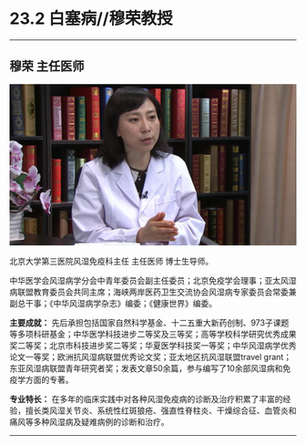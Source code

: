# 23.2 白塞病//穆荣教授

---

## 穆荣 主任医师

![1684335416394](image/c23_002/1684335416394.png)

北京大学第三医院风湿免疫科主任 主任医师 博士生导师。

中华医学会风湿病学分会中青年委员会副主任委员；北京免疫学会理事；亚太风湿病联盟教育委员会共同主席；海峡两岸医药卫生交流协会风湿病专家委员会常委兼副总干事；《中华风湿病学杂志》编委；《健康世界》编委。


**主要成就：** 先后承担包括国家自然科学基金、十二五重大新药创制、973子课题等多项科研基金；中华医学科技进步二等奖及三等奖；高等学校科学研究优秀成果奖二等奖；北京市科技进步奖二等奖；华夏医学科技奖一等奖；中华风湿病学优秀论文一等奖；欧洲抗风湿病联盟优秀论文奖；亚太地区抗风湿联盟travel grant；东亚风湿病联盟青年研究者奖；发表文章50余篇，参与编写了10余部风湿病和免疫学方面的专著。


**专业特长：** 在多年的临床实践中对各种风湿免疫病的诊断及治疗积累了丰富的经验，擅长类风湿关节炎、系统性红斑狼疮、强直性脊柱炎、干燥综合征、血管炎和痛风等多种风湿病及疑难病例的诊断和治疗。

---
